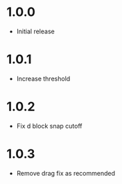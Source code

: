 # 1.0.0
- Initial release

# 1.0.1
- Increase threshold

# 1.0.2
- Fix d block snap cutoff

# 1.0.3
- Remove drag fix as recommended